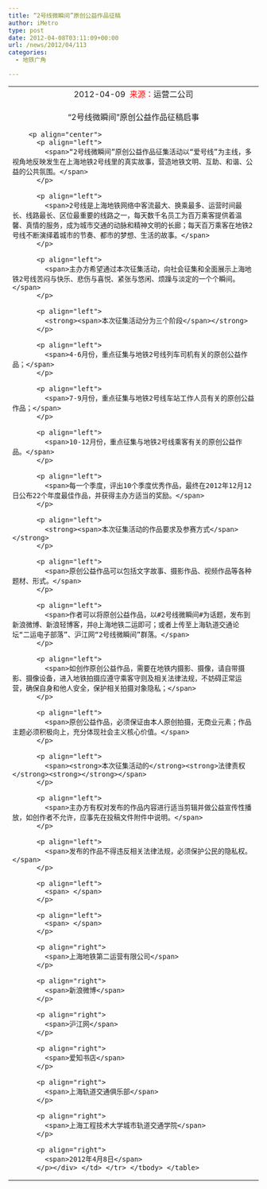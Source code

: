 ```yaml
---
title: “2号线微瞬间”原创公益作品征稿
author: iMetro
type: post
date: 2012-04-08T03:11:09+00:00
url: /news/2012/04/113
categories:
  - 地铁广角

---
```

<table width="100%" border="0" cellspacing="0" cellpadding="0">
  <tr>
    <td align="center">
      2012-04-09  <span style="color: red;">来源：</span>运营二公司
    </td>
  </tr>
  
  <tr>
    <td>
      <div>
        <p align="center">
          “2号线微瞬间”原创公益作品征稿启事
        </p>
        
        <p align="center">
          <p align="left">
            <span>“2号线微瞬间”原创公益作品征集活动以“爱号线”为主线，多视角地反映发生在上海地铁2号线里的真实故事，营造地铁文明、互助、和谐、公益的公共氛围。</span>
          </p>
          
          <p align="left">
            <span>2号线是上海地铁网络中客流最大、换乘最多、运营时间最长、线路最长、区位最重要的线路之一，每天数千名员工为百万乘客提供着温馨、真情的服务，成为城市交通的动脉和精神文明的长廊；每天百万乘客在地铁2号线不断演绎着城市的节奏、都市的梦想、生活的故事。</span>
          </p>
          
          <p align="left">
            <span>主办方希望通过本次征集活动，向社会征集和全面展示上海地铁2号线苦闷与快乐、悲伤与喜悦、紧张与悠闲、烦躁与淡定的一个个瞬间。</span>
          </p>
          
          <p align="left">
            <strong><span>本次征集活动分为三个阶段</span></strong>
          </p>
          
          <p align="left">
            <span>4-6月份，重点征集与地铁2号线列车司机有关的原创公益作品；</span>
          </p>
          
          <p align="left">
            <span>7-9月份，重点征集与地铁2号线车站工作人员有关的原创公益作品；</span>
          </p>
          
          <p align="left">
            <span>10-12月份，重点征集与地铁2号线乘客有关的原创公益作品。</span>
          </p>
          
          <p align="left">
            <span>每一个季度，评出10个季度优秀作品，最终在2012年12月12日公布22个年度最佳作品，并获得主办方适当的奖励。</span>
          </p>
          
          <p align="left">
            <strong><span>本次征集活动的作品要求及参赛方式</span></strong>
          </p>
          
          <p align="left">
            <span>原创公益作品可以包括文字故事、摄影作品、视频作品等各种题材、形式。</span>
          </p>
          
          <p align="left">
            <span>作者可以将原创公益作品，以#2号线微瞬间#为话题，发布到新浪微博、新浪轻博客，并@上海地铁二运即可；或者上传至上海轨道交通论坛“二运电子部落”、沪江网“2号线微瞬间”群落。</span>
          </p>
          
          <p align="left">
            <span>如创作原创公益作品，需要在地铁内摄影、摄像，请自带摄影、摄像设备，进入地铁拍摄应遵守乘客守则及相关法律法规，不妨碍正常运营，确保自身和他人安全，保护相关拍摄对象隐私；</span>
          </p>
          
          <p align="left">
            <span>原创公益作品，必须保证由本人原创拍摄，无商业元素；作品主题必须积极向上，充分体现社会主义核心价值。</span>
          </p>
          
          <p align="left">
            <span><strong>本次征集活动的</strong><strong>法律责权</strong><strong></strong></span>
          </p>
          
          <p align="left">
            <span>主办方有权对发布的作品内容进行适当剪辑并做公益宣传性播放，如创作者不允许，应事先在投稿文件附件中说明。</span>
          </p>
          
          <p align="left">
            <span>发布的作品不得违反相关法律法规，必须保护公民的隐私权。</span>
          </p>
          
          <p align="left">
            <span> </span>
          </p>
          
          <p align="left">
            <span> </span>
          </p>
          
          <p align="right">
            <span>上海地铁第二运营有限公司</span>
          </p>
          
          <p align="right">
            <span>新浪微博</span>
          </p>
          
          <p align="right">
            <span>沪江网</span>
          </p>
          
          <p align="right">
            <span>爱知书店</span>
          </p>
          
          <p align="right">
            <span>上海轨道交通俱乐部</span>
          </p>
          
          <p align="right">
            <span>上海工程技术大学城市轨道交通学院</span>
          </p>
          
          <p align="right">
            <span>2012年4月8日</span>
          </p></div> </td> </tr> </tbody> </table>